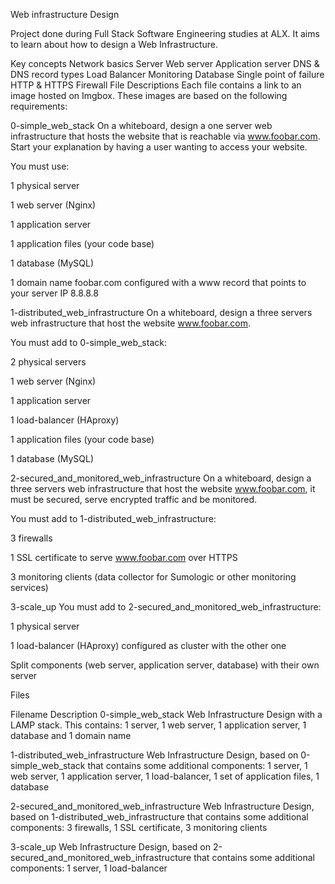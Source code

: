 Web infrastructure Design

Project done during Full Stack Software Engineering studies at ALX. It aims to learn about how to design a Web Infrastructure.

Key concepts
Network basics
Server
Web server
Application server
DNS & DNS record types
Load Balancer
Monitoring
Database
Single point of failure
HTTP & HTTPS
Firewall
File Descriptions
Each file contains a link to an image hosted on Imgbox. These images are based on the following requirements:

0-simple_web_stack
On a whiteboard, design a one server web infrastructure that hosts the website that is reachable via www.foobar.com. Start your explanation by having a user wanting to access your website.

You must use:

1 physical server

1 web server (Nginx)

1 application server

1 application files (your code base)

1 database (MySQL)

1 domain name foobar.com configured with a www record that points to your server IP 8.8.8.8

1-distributed_web_infrastructure
On a whiteboard, design a three servers web infrastructure that host the website www.foobar.com.

You must add to 0-simple_web_stack:

2 physical servers

1 web server (Nginx)

1 application server

1 load-balancer (HAproxy)

1 application files (your code base)

1 database (MySQL)

2-secured_and_monitored_web_infrastructure
On a whiteboard, design a three servers web infrastructure that host the website www.foobar.com, it must be secured, serve encrypted traffic and be monitored.

You must add to 1-distributed_web_infrastructure:

3 firewalls

1 SSL certificate to serve www.foobar.com over HTTPS

3 monitoring clients (data collector for Sumologic or other monitoring services)

3-scale_up
You must add to 2-secured_and_monitored_web_infrastructure:

1 physical server

1 load-balancer (HAproxy) configured as cluster with the other one

Split components (web server, application server, database) with their own server

Files

Filename	                                                                Description
0-simple_web_stack	                                                      Web Infrastructure Design with a LAMP stack. This contains: 1 server, 1 web server, 1                                                                                   application server, 1 database and 1 domain name

1-distributed_web_infrastructure	                                        Web Infrastructure Design, based on 0-simple_web_stack that contains some additional                                                                                   components: 1 server, 1 web server, 1 application server, 1 load-balancer, 1 set of                                                                                     application files, 1 database

2-secured_and_monitored_web_infrastructure	                              Web Infrastructure Design, based on 1-distributed_web_infrastructure that contains some                                                                                 additional components: 3 firewalls, 1 SSL certificate, 3 monitoring clients

3-scale_up	                                                              Web Infrastructure Design, based on 2-secured_and_monitored_web_infrastructure that contains                                                                           some additional components: 1 server, 1 load-balancer
